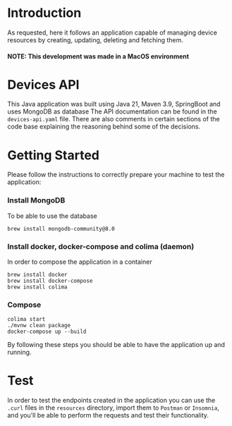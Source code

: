# Introduction
As requested, here it follows an application capable of managing device resources by creating,
updating, deleting and fetching them.
#### NOTE: This development was made in a MacOS environment

# Devices API
This Java application was built using Java 21, Maven 3.9, SpringBoot and uses MongoDB as database
The API documentation can be found in the `devices-api.yaml` file.
There are also comments in certain sections of the code base explaining the reasoning behind some of the decisions.

# Getting Started
Please follow the instructions to correctly prepare your machine to test the application:

### Install MongoDB
To be able to use the database
```
brew install mongodb-community@8.0
```

### Install docker, docker-compose and colima (daemon)
In order to compose the application in a container
```
brew install docker
brew install docker-compose
brew install colima
```

### Compose
```
colima start
./mvnw clean package
docker-compose up --build
```

By following these steps you should be able to have the application up and running.

# Test
In order to test the endpoints created in the application you can use the `.curl` files in the `resources` directory,
import them to `Postman` or `Insomnia`, and you'll be able to perform the requests and test their functionality.
